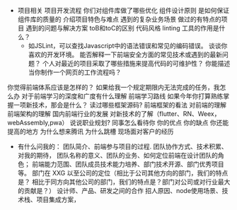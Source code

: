 - 项目相关
项目开发流程
你们对组件库做了哪些优化
组件设计原则
是如何保证组件库的质量的
介绍项目特色与难点
遇到的复杂业务场景
做过的有特点的项目
遇到的问题与解决方案
toB和toC的区别
代码风格 linting 工具的作用是什么？
  - 如JSLint，可以查找Javascript中的语法错误和常见的编码错误。
谈谈你喜欢的开发环境。
能否解释一下前端安全方面的常见技术或遇到的最新问题？
个人对最近的项目采取了哪些措施来提高代码的可维护性？
你能描述当你制作一个网页的工作流程吗？


你觉得前端体系应该是怎样的？
如果给我一个规定期限内无法完成的任务，我怎么办
对于前端学习的深度和广度有什么理解
前端学习路线
如果今年你打算熟练掌握一项新技术，那会是什么？
读过哪些框架源码?
前端框架的看法
对前端的理解
前端架构的理解
国内前端行业的发展
对新技术的了解（flutter、RN、Weex，webAssembly,pwa）
说说职业规划?
同事怎么看待你
你的优点
你的缺点
你还能提高的地方
为什么想来腾讯
为什么跳槽
现场面对客户的经历

- 有什么问我的：
团队简介、前端参与项目的过程.
团队协作方式、技术积累、对我的期待，
团队名称的意义、团队的业务、如何定位前端在设计团队的角色；
前端能力范围、团队成员技术能力培养、部门技术开源、部门优秀项目等。
部门在 XXG 以至公司的定位（相比于公司其他方向的部门，我们的特点是？
相比于同方向其他公司的部门，我们的特点是？部门对公司或对行业最大的贡献是？）
设计师、产品、研发之间的合作
招人原因、node使用场景、技术栈、项目集成方案，